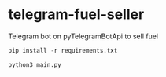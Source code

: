 # telegram-fuel-seller 
Telegram bot on pyTelegramBotApi to sell fuel
```python
pip install -r requirements.txt
```

```python
python3 main.py
```
